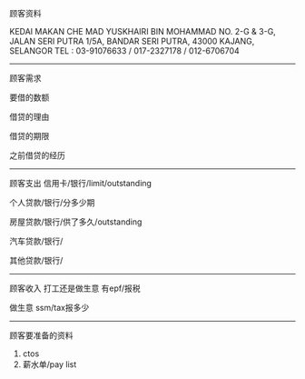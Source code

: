 顾客资料

KEDAI MAKAN CHE MAD YUSKHAIRI BIN MOHAMMAD NO. 2-G & 3-G, JALAN SERI PUTRA 1/5A, BANDAR SERI PUTRA, 43000 KAJANG, SELANGOR TEL : 03-91076633 / 017-2327178 / 012-6706704

-----------------
顾客需求


要借的数额

借贷的理由

借贷的期限

之前借贷的经历


--------------
顾客支出
信用卡/银行/limit/outstanding


个人贷款/银行/分多少期

房屋贷款/银行/供了多久/outstanding

汽车贷款/银行/


其他贷款/银行/

-----------
顾客收入
打工还是做生意
有epf/报税

做生意 ssm/tax报多少

-------
顾客要准备的资料
1. ctos
2. 薪水单/pay list




